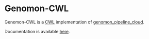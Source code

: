 # Genomon-CWL

Genomon-CWL is a [CWL](https://www.commonwl.org/) implementation of [genomon_pipeline_cloud](https://github.com/Genomon-Project/genomon_pipeline_cloud).

Documentation is available [here](https://genomon-cwl.readthedocs.io/en/latest/).
